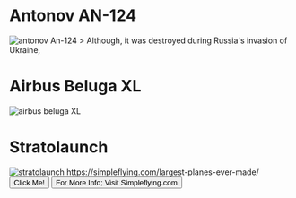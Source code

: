 <h1>Antonov AN-124</h1>
<img src="https://live.staticflickr.com/65535/51911482284_f84531e50a_b.jpg" alt="antonov An-124">
> Although, it was destroyed during Russia's invasion of Ukraine, 
<h1>Airbus Beluga XL</h1>
<img src="https://live.staticflickr.com/65535/47968377973_bf404bd56a_b.jpg" alt="airbus beluga XL">
<h1>Stratolaunch</h1>
<img src="https://live.staticflickr.com/4752/39233090174_445a804bfd_b.jpg" alt="stratolaunch">
https://simpleflying.com/largest-planes-ever-made/
<button type="button" onclick="alert('Hello world!')">Click Me!</button>

<a href="https://simpleflying.com/largest-planes-ever-made/">
   <button>For More Info; Visit Simpleflying.com</button>
</a>
